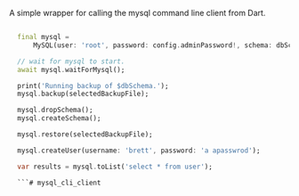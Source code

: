 A simple wrapper for calling the mysql command line client from Dart.

```dart

  final mysql =
      MySQL(user: 'root', password: config.adminPassword!, schema: dbSchema);

  // wait for mysql to start.
  await mysql.waitForMysql();

  print('Running backup of $dbSchema.');
  mysql.backup(selectedBackupFile);

  mysql.dropSchema();
  mysql.createSchema();

  mysql.restore(selectedBackupFile);

  mysql.createUser(username: 'brett', password: 'a apasswrod');

  var results = mysql.toList('select * from user');

  ```# mysql_cli_client
